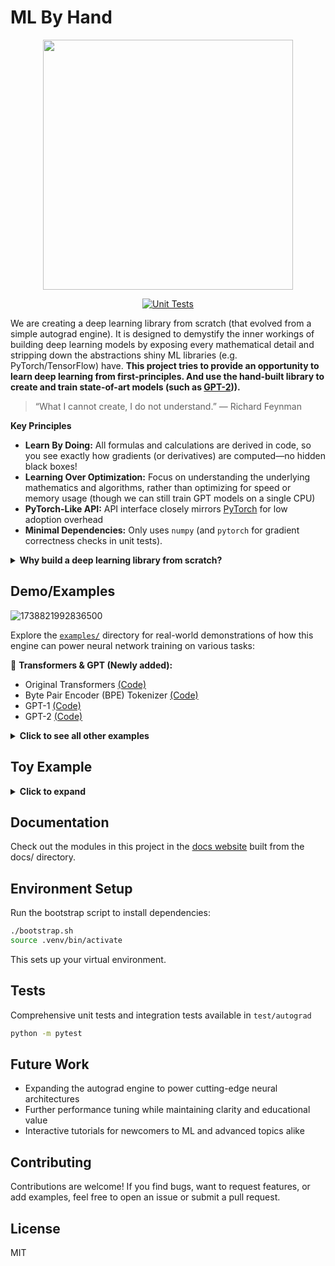 # ML By Hand

<div align="center">
<img src="https://github.com/user-attachments/assets/0655f743-6bb0-46c8-9cdf-ec3a8c84058a" width="400" height="400">
  
[![Unit Tests](https://github.com/workofart/ml-by-hand/actions/workflows/test.yml/badge.svg)](https://github.com/workofart/ml-by-hand/actions/workflows/test.yml)

</div>



We are creating a deep learning library from scratch (that evolved from a simple autograd engine). It is designed to demystify the inner workings of building deep learning models by exposing every mathematical detail and stripping down the abstractions shiny ML libraries (e.g. PyTorch/TensorFlow) have. **This project tries to provide an opportunity to learn deep learning from first-principles. And use the hand-built library to create and train state-of-art models (such as [GPT-2](https://github.com/workofart/ml-by-hand/blob/main/examples/gpt-2.py))).**


> “What I cannot create, I do not understand.”
> — Richard Feynman

**Key Principles**
  - **Learn By Doing:** All formulas and calculations are derived in code, so you see exactly how gradients (or derivatives) are computed—no hidden black boxes!
  - **Learning Over Optimization:** Focus on understanding the underlying mathematics and algorithms, rather than optimizing for speed or memory usage (though we can still train GPT models on a single CPU)
  - **PyTorch-Like API:** API interface closely mirrors [PyTorch](https://github.com/pytorch/pytorch/tree/main) for low adoption overhead
  - **Minimal Dependencies:** Only uses `numpy` (and `pytorch` for gradient correctness checks in unit tests).

<details>
  <summary><strong>Why build a deep learning library from scratch?</strong></summary>

  This project initially took inspiration from [Micrograd](https://github.com/karpathy/micrograd/tree/master), which was trying to build an **Autograd** ([Wikipedia](https://en.wikipedia.org/wiki/Automatic_differentiation)) engine from scratch for educational purposes. An autograd engine computes exact derivatives by tracking computations and applying the chain rule systematically. It enables neural networks to learn from errors and adjust parameters automatically. That's the core of deep learning. Then I started to add more features since everything seemed very straightforward after I had the initial building blocks (i.e. Tensor-level operations) implemented.

  The primary motivation is to learn about neural networks from scratch and from first principles. There are many good ML libraries out there (e.g. Tensorflow, PyTorch, Scikit-learn, etc.) that are well-optimized and have a lot of features. But they often introduce lots of abstractions, which hide the underlying concepts and make it difficult to understand how they work. I believe, to better utilize those abstractions/libraries, we must first understand how everything works from the ground up. This is the guiding principle for this project. All mathematical and calculus operations are explicitly derived in the code without abstraction. Also, debugging a neural network, especially the `backward()` implementations of various functions (e.g. loss, and activation), offers a rewarding learning experience.

  The goal is to keep the API interface as close as possible to PyTorch to reduce extra onboarding overhead and utilize it to validate correctness.


</details>

## **Demo/Examples**

![1738821992836500](https://github.com/user-attachments/assets/f1a53595-2dd1-4a37-831e-00035dfc8fd8)


Explore the [`examples/`](https://github.com/workofart/ml-by-hand/tree/main/examples) directory for real-world demonstrations of how this engine can power neural network training on various tasks:

📌 **Transformers & GPT (Newly added):**
  - Original Transformers [(Code)](https://github.com/workofart/ml-by-hand/blob/main/examples/transformers.py)
  - Byte Pair Encoder (BPE) Tokenizer [(Code)](https://github.com/workofart/ml-by-hand/blob/main/autograd/text/tokenizer.py)
  - GPT-1 [(Code)](https://github.com/workofart/ml-by-hand/blob/main/examples/gpt-1.py)
  - GPT-2 [(Code)](https://github.com/workofart/ml-by-hand/blob/main/examples/gpt-2.py)

<details>
  <summary><strong>Click to see all other examples</strong></summary>

- **Regression** [(Code)](https://github.com/workofart/ml-by-hand/blob/c19a4a18349a4eec9084793cbdfca02195e594b6/test/autograd/test_train.py#L31)

- **Binary Classification:**
  - MNIST (One vs Rest) [(Code)](https://github.com/workofart/ml-by-hand/blob/c19a4a18349a4eec9084793cbdfca02195e594b6/examples/mnist.py#L100)
  - Breast Cancer [(Code)](https://github.com/workofart/ml-by-hand/blob/c19a4a18349a4eec9084793cbdfca02195e594b6/test/autograd/test_train.py#L17)

- **Multi-Class Classification:**
  - MNIST [(Code)](https://github.com/workofart/ml-by-hand/blob/c19a4a18349a4eec9084793cbdfca02195e594b6/examples/mnist.py#L35)
  - CIFAR-10/CIFAR-100 [(Code)](https://github.com/workofart/ml-by-hand/blob/c19a4a18349a4eec9084793cbdfca02195e594b6/examples/cifar.py#L14)

- **Convolutional Neural Networks:**
  - MNIST [(Code)](https://github.com/workofart/ml-by-hand/blob/c19a4a18349a4eec9084793cbdfca02195e594b6/examples/mnist.py#L55)
  - CIFAR-10/CIFAR-100 [(Code)](https://github.com/workofart/ml-by-hand/blob/c19a4a18349a4eec9084793cbdfca02195e594b6/examples/cifar.py#L54)

- **Residual Neural Networks:**
  - MNIST [(Code)](https://github.com/workofart/ml-by-hand/blob/c19a4a18349a4eec9084793cbdfca02195e594b6/examples/mnist.py#L17)
  - CIFAR-10/CIFAR-100 [(Code)](https://github.com/workofart/ml-by-hand/blob/c19a4a18349a4eec9084793cbdfca02195e594b6/examples/cifar.py#L36)

- **RNN + LSTM:**
  - Movie Sentiment Analysis [(Code)](https://github.com/workofart/ml-by-hand/blob/main/examples/movie_sentiment.py)

- **Neural Turing Machine (LSTM Controller):**
  - Copy Tasks [(Code)](https://github.com/workofart/ml-by-hand/blob/main/examples/neural_turing_machine.py)

- **Sequence-to-Sequence:**
  - WikiSum [(Code)](https://github.com/workofart/ml-by-hand/blob/main/examples/seq2seq.py)
</details>


## Toy Example
<details>
  <summary><strong>Click to expand</strong></summary>

```python
from autograd.tensor import Tensor
from autograd.nn import Linear, Module
from autograd.optim import SGD
import numpy as np

class SimpleNN(Module):
    def __init__(self, input_dim, output_dim):
        super().__init__()
        # A single linear layer (input_dim -> output_dim).
        # Mathematically: fc(x) = xW^T + b
        # where W is weight and b is bias.
        self.fc = Linear(input_dim, output_dim)

    def forward(self, x):
        # Simply compute xW^T + b without any additional activation.
        return self.fc(x)

# Create a sample input tensor x with shape (1, 3).
# 'requires_grad=True' means we want to track gradients for x.
x = Tensor([[-1.0, 0.0, 2.0]], requires_grad=True)

# We want the output to get close to 1.0 over time.
y_true = 1.0

# Initialize the simple neural network.
# This layer has a weight matrix W of shape (3, 1) and a bias of shape (1,).
model = SimpleNN(input_dim=3, output_dim=1)

# Use SGD with a learning rate of 0.03
optimizer = SGD(model.parameters, lr=0.03)

for epoch in range(20):
    # Reset (zero out) all accumulated gradients before each update.
    optimizer.zero_grad()

    # --- Forward pass ---
    # prediction = xW^T + b
    y_pred = model(x)
    print(f"Epoch {epoch}: {y_pred}")

    # Define a simple mean squared error function
    loss = ((y_pred - y_true) ** 2).mean()

    # --- Backward pass ---
    # Ultimately we need to compute the gradient of the loss with respect to the weights
    # Specifically, if Loss = (pred - 1)^2, then:
    #   dL/d(pred) = 2 * (pred - 1)
    #   d(pred)/dW = d(xW^T + b) / dW = x^T
    # By chain rule, dL/dW = dL/d(pred) * d(pred)/dW = [2 * (pred - 1)] * x^T
    loss.backward()

    # --- Update weights ---
    optimizer.step()

# See the computed gradients for the linear layer’s weight matrix:
weights = model.fc.parameters["weight"].data
bias = model.fc.parameters["bias"].data
gradient = model.fc.parameters["weight"].grad
print("[After Training] Gradients for fc weights:", gradient)
print("[After Training] layer weights:", weights)
print("[After Training] layer bias:", bias)
assert np.isclose(x.data @ weights + bias, y_true)
```
</details>

## **Documentation**

Check out the modules in this project in the [docs website](https://ml-by-hand.readthedocs.io/en/latest/) built from the docs/ directory.

## **Environment Setup**

Run the bootstrap script to install dependencies:
```bash
./bootstrap.sh
source .venv/bin/activate
```
This sets up your virtual environment.

## Tests
Comprehensive unit tests and integration tests available in `test/autograd`

```bash
python -m pytest
```

## Future Work

- Expanding the autograd engine to power cutting-edge neural architectures
- Further performance tuning while maintaining clarity and educational value
- Interactive tutorials for newcomers to ML and advanced topics alike

## Contributing
Contributions are welcome! If you find bugs, want to request features, or add examples, feel free to open an issue or submit a pull request.

## License
MIT
